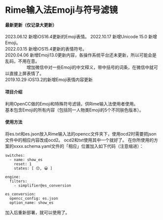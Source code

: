 # Rime输入法Emoji与符号滤镜

#### 最新更新（仅记录大更新）
2023.06.12 新增iOS16.4更新的Emoji表情。
2022.10.17 新增Unicode 15.0 新增Emoji。  
2022.03.15 新增iOS15.4更新的表情符号。  
2020.04.06 新增Emoji13.0更新内容，各操作系统平台还未更新，所以可能会是乱码，不用在意。  
　　　　　增加微信中对一些Emoji的中文释义，带中括号的词条，在微信中就可以直接上屏表情了。  
2019.10.29 iOS13.2的新增Emoji表情内容更新

#### 项目介绍
利用OpenCC做的Emoji和特殊符号滤镜，供Rime输入法使用者使用。  
基本包含Emoji的所有内容（包括同一人物类Emoji的5个不同肤色版本）。


#### 使用方法

将es.txt和es.json放入Rime输入法的opencc文件夹下，使用ocd2时需要把json文件中的相应内容改成ocd2。
ocd2和txt使用其中一个就好了。
在你所使用的方案的xxxx.schema.yaml文件的「相应」位置加入如下代码（注意缩进）：

```
switches:
  - name: show_es
    reset: 1
    states: [ 😔, 😀 ]

engine:
  filters:
    - simplifier@es_conversion

es_conversion:
  opencc_config: es.json
  option_name: show_es

```


加入后重新部署，就可以使用了。
